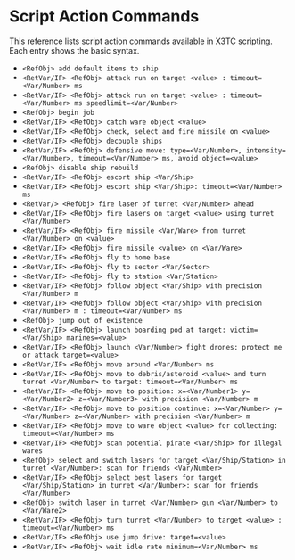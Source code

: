 # Script Action Commands

This reference lists script action commands available in X3TC scripting. Each entry shows the basic syntax.

- `<RefObj> add default items to ship`
- `<RetVar/IF> <RefObj> attack run on target <value> : timeout=<Var/Number> ms`
- `<RetVar/IF> <RefObj> attack run on target <value> : timeout=<Var/Number> ms speedlimit=<Var/Number>`
- `<RefObj> begin job`
- `<RetVar/IF> <RefObj> catch ware object <value>`
- `<RetVar/IF> <RefObj> check, select and fire missile on <value>`
- `<RetVar/IF> <RefObj> decouple ships`
- `<RetVar/IF> <RefObj> defensive move: type=<Var/Number>, intensity=<Var/Number>, timeout=<Var/Number> ms, avoid object=<value>`
- `<RefObj> disable ship rebuild`
- `<RetVar/IF> <RefObj> escort ship <Var/Ship>`
- `<RetVar/IF> <RefObj> escort ship <Var/Ship>: timeout=<Var/Number> ms`
- `<RetVar/> <RefObj> fire laser of turret <Var/Number> ahead`
- `<RetVar/IF> <RefObj> fire lasers on target <value> using turret <Var/Number>`
- `<RetVar/IF> <RefObj> fire missile <Var/Ware> from turret <Var/Number> on <value>`
- `<RetVar/IF> <RefObj> fire missile <value> on <Var/Ware>`
- `<RetVar/IF> <RefObj> fly to home base`
- `<RetVar/IF> <RefObj> fly to sector <Var/Sector>`
- `<RetVar/IF> <RefObj> fly to station <Var/Station>`
- `<RetVar/IF> <RefObj> follow object <Var/Ship> with precision <Var/Number> m`
- `<RetVar/IF> <RefObj> follow object <Var/Ship> with precision <Var/Number> m : timeout=<Var/Number> ms`
- `<RefObj> jump out of existence`
- `<RetVar/IF> <RefObj> launch boarding pod at target: victim=<Var/Ship> marines=<value>`
- `<RetVar/IF> <RefObj> launch <Var/Number> fight drones: protect me or attack target=<value>`
- `<RetVar/IF> <RefObj> move around <Var/Number> ms`
- `<RetVar/IF> <RefObj> move to debris/asteroid <value> and turn turret <Var/Number> to target: timeout=<Var/Number> ms`
- `<RetVar/IF> <RefObj> move to position: x=<Var/Number1> y=<Var/Number2> z=<Var/Number3> with precision <Var/Number> m`
- `<RetVar/IF> <RefObj> move to position continue: x=<Var/Number> y=<Var/Number> z=<Var/Number> with precision <Var/Number> m`
- `<RetVar/IF> <RefObj> move to ware object <value> for collecting: timeout=<Var/Number> ms`
- `<RetVar/IF> <RefObj> scan potential pirate <Var/Ship> for illegal wares`
- `<RefObj> select and switch lasers for target <Var/Ship/Station> in turret <Var/Number>: scan for friends <Var/Number>`
- `<RetVar/IF> <RefObj> select best lasers for target <Var/Ship/Station> in turret <Var/Number>: scan for friends <Var/Number>`
- `<RefObj> switch laser in turret <Var/Number> gun <Var/Number> to <Var/Ware2>`
- `<RetVar/IF> <RefObj> turn turret <Var/Number> to target <value> : timeout=<Var/Number> ms`
- `<RetVar/IF> <RefObj> use jump drive: target=<value>`
- `<RetVar/IF> <RefObj> wait idle rate minimum=<Var/Number> ms`

